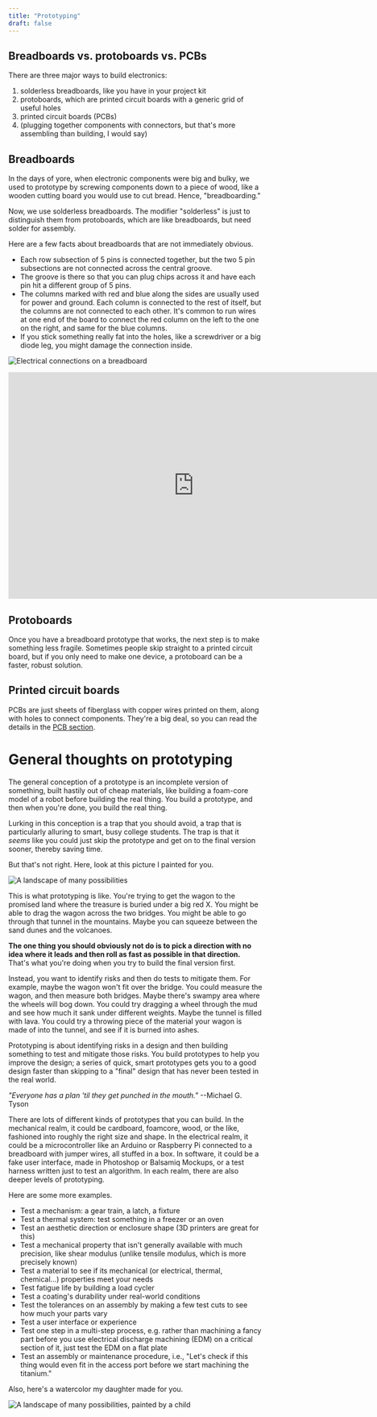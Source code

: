 ```yaml
---
title: "Prototyping"
draft: false
---
```

## Breadboards vs. protoboards vs. PCBs

There are three major ways to build electronics:

1. solderless breadboards, like you have in your project kit
2. protoboards, which are printed circuit boards with a generic grid of useful holes
3. printed circuit boards (PCBs)
4. (plugging together components with connectors, but that's more assembling than building, I would say)

## Breadboards

In the days of yore, when electronic components were big and bulky, we used to prototype by screwing components down to a piece of wood, like a wooden cutting board you would use to cut bread. Hence, "breadboarding."

Now, we use solderless breadboards. The modifier "solderless" is just to distinguish them from protoboards, which are like breadboards, but need solder for assembly.

Here are a few facts about breadboards that are not immediately obvious.

* Each row subsection of 5 pins is connected together, but the two 5 pin subsections are not connected across the central groove.
* The groove is there so that you can plug chips across it and have each pin hit a different group of 5 pins.
* The columns marked with red and blue along the sides are usually used for power and ground. Each column is connected to the rest of itself, but the columns are not connected to each other. It's common to run wires at one end of the board to connect the red column on the left to the one on the right, and same for the blue columns.
* If you stick something really fat into the holes, like a screwdriver or a big diode leg, you might damage the connection inside.


![Electrical connections on a breadboard](/img/breadboard_diagram.jpg)

<iframe id="kaltura_player" src="https://cdnapisec.kaltura.com/p/1813261/sp/181326100/embedIframeJs/uiconf_id/26203331/partner_id/1813261?iframeembed=true&playerId=kaltura_player&entry_id=1_zybv6wk2&flashvars[streamerType]=auto&amp;flashvars[localizationCode]=en&amp;flashvars[leadWithHTML5]=true&amp;flashvars[sideBarContainer.plugin]=true&amp;flashvars[sideBarContainer.position]=left&amp;flashvars[sideBarContainer.clickToClose]=true&amp;flashvars[chapters.plugin]=true&amp;flashvars[chapters.layout]=vertical&amp;flashvars[chapters.thumbnailRotator]=false&amp;flashvars[streamSelector.plugin]=true&amp;flashvars[EmbedPlayer.SpinnerTarget]=videoHolder&amp;flashvars[dualScreen.plugin]=true&amp;flashvars[Kaltura.addCrossoriginToIframe]=true&amp;&wid=1_owy3aagq" width="736" height="450" allowfullscreen webkitallowfullscreen mozAllowFullScreen allow="autoplay *; fullscreen *; encrypted-media *" sandbox="allow-forms allow-same-origin allow-scripts allow-top-navigation allow-pointer-lock allow-popups allow-modals allow-orientation-lock allow-popups-to-escape-sandbox allow-presentation allow-top-navigation-by-user-activation" frameborder="0" title="Kaltura Player"></iframe>


## Protoboards

Once you have a breadboard prototype that works, the next step is to make something less fragile. Sometimes people skip straight to a printed circuit board, but if you only need to make one device, a protoboard can be a faster, robust solution.

## Printed circuit boards 

PCBs are just sheets of fiberglass with copper wires printed on them, along with holes to connect components. They're a big deal, so you can read the details in the [PCB section](/notes/pcb).

# General thoughts on prototyping

The general conception of a prototype is an incomplete version of something, built hastily out of cheap materials, like building a foam-core model of a robot before building the real thing. You build a prototype, and then when you're done, you build the real thing.

Lurking in this conception is a trap that you should avoid, a trap that is particularly alluring to smart, busy college students. The trap is that it _seems_ like you could just skip the prototype and get on to the final version sooner, thereby saving time.

But that's not right. Here, look at this picture I painted for you.

![A landscape of many possibilities](/img/prototyping-watercolor.jpg)

This is what prototyping is like. You're trying to get the wagon to the promised land where the treasure is buried under a big red X. You might be able to drag the wagon across the two bridges. You might be able to go through that tunnel in the mountains. Maybe you can squeeze between the sand dunes and the volcanoes.

**The one thing you should obviously not do is to pick a direction with no idea where it leads and then roll as fast as possible in that direction.** That's what you're doing when you try to build the final version first.

Instead, you want to identify risks and then do tests to mitigate them. For example, maybe the wagon won't fit over the bridge. You could measure the wagon, and then measure both bridges. Maybe there's swampy area where the wheels will bog down. You could try dragging a wheel through the mud and see how much it sank under different weights. Maybe the tunnel is filled with lava. You could try a throwing piece of the material your wagon is made of into the tunnel, and see if it is burned into ashes.

Prototyping is about identifying risks in a design and then building something to test and mitigate those risks. You build prototypes to help you improve the design; a series of quick, smart prototypes gets you to a good design faster than skipping to a "final" design that has never been tested in the real world.

_"Everyone has a plan 'til they get punched in the mouth."_ --Michael G. Tyson

There are lots of different kinds of prototypes that you can build. In the mechanical realm, it could be cardboard, foamcore, wood, or the like, fashioned into roughly the right size and shape. In the electrical realm, it could be a microcontroller like an Arduino or Raspberry Pi connected to a breadboard with jumper wires, all stuffed in a box. In software, it could be a fake user interface, made in Photoshop or Balsamiq Mockups, or a test harness written just to test an algorithm. In each realm, there are also deeper levels of prototyping.

Here are some more examples.

*   Test a mechanism: a gear train, a latch, a fixture
*   Test a thermal system: test something in a freezer or an oven
*   Test an aesthetic direction or enclosure shape (3D printers are great for this)
*   Test a mechanical property that isn't generally available with much precision, like shear modulus (unlike tensile modulus, which is more precisely known)
*   Test a material to see if its mechanical (or electrical, thermal, chemical...) properties meet your needs
*   Test fatigue life by building a load cycler
*   Test a coating's durability under real-world conditions
*   Test the tolerances on an assembly by making a few test cuts to see how much your parts vary
*   Test a user interface or experience
*   Test one step in a multi-step process, e.g. rather than machining a fancy part before you use electrical discharge machining (EDM) on a critical section of it, just test the EDM on a flat plate
*   Test an assembly or maintenance procedure, i.e., "Let's check if this thing would even fit in the access port before we start machining the titanium."

Also, here's a watercolor my daughter made for you.

![A landscape of many possibilities, painted by a child](/img/prototyping-watercolor-ada.jpg)
